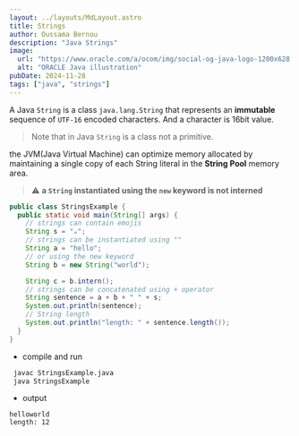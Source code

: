 ```yaml
---
layout: ../layouts/MdLayout.astro
title: Strings
author: Oussama Bernou
description: "Java Strings"
image:
  url: "https://www.oracle.com/a/ocom/img/social-og-java-logo-1200x628.jpg"
  alt: "ORACLE Java illustration"
pubDate: 2024-11-28
tags: ["java", "strings"]
---
```


<div class="example-body">

A Java `String` is a class `java.lang.String` that represents an **immutable** sequence of `UTF-16` encoded characters. And a character is 16bit value.

> Note that in Java `String` is a class not a primitive.

the JVM(Java Virtual Machine) can optimize memory allocated by maintaining a single copy of each String literal in the **String Pool** memory area.

> ⚠️ **a `String` instantiated using the `new` keyword is not interned**

</div>

<div class="example-snippet">

```java
public class StringsExample {
  public static void main(String[] args) {
    // strings can contain emojis
    String s = "☕";
    // strings can be instantiated using ""
    String a = "hello";
    // or using the new keyword
    String b = new String("world");

    String c = b.intern();
    // strings can be concatenated using + operator
    String sentence = a + b + " " + s;
    System.out.println(sentence);
    // String length
    System.out.println("length: " + sentence.length());
  }
}
```

- compile and run

```bash
 javac StringsExample.java
 java StringsExample
```

- output

```text
helloworld
length: 12
```
